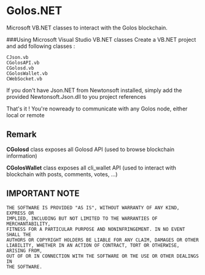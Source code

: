 # Golos.NET

Microsoft VB.NET classes to interact with the Golos blockchain.

###Using Microsoft Visual Studio VB.NET classes
Create a VB.NET project and add following classes :
```
CJson.vb
CGolosAPI.vb
CGolosd.vb
CGolosWallet.vb
CWebSocket.vb
```

If you don't have Json.NET from Newtonsoft installed, simply add the provided Newtonsoft.Json.dll to you project references

That's it ! You're nowready to communicate with any Golos node, either local or remote 

## Remark
**CGolosd** class exposes all Golosd API (used to browse blockchain information)

**CGolosWallet** class exposes all cli_wallet API (used to interact with blockchain with posts, comments, votes, ...) 

## IMPORTANT NOTE

    THE SOFTWARE IS PROVIDED "AS IS", WITHOUT WARRANTY OF ANY KIND, EXPRESS OR
    IMPLIED, INCLUDING BUT NOT LIMITED TO THE WARRANTIES OF MERCHANTABILITY,
    FITNESS FOR A PARTICULAR PURPOSE AND NONINFRINGEMENT. IN NO EVENT SHALL THE
    AUTHORS OR COPYRIGHT HOLDERS BE LIABLE FOR ANY CLAIM, DAMAGES OR OTHER
    LIABILITY, WHETHER IN AN ACTION OF CONTRACT, TORT OR OTHERWISE, ARISING FROM,
    OUT OF OR IN CONNECTION WITH THE SOFTWARE OR THE USE OR OTHER DEALINGS IN
    THE SOFTWARE.
